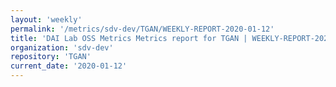 ```yaml
---
layout: 'weekly'
permalink: '/metrics/sdv-dev/TGAN/WEEKLY-REPORT-2020-01-12'
title: 'DAI Lab OSS Metrics Metrics report for TGAN | WEEKLY-REPORT-2020-01-12'
organization: 'sdv-dev'
repository: 'TGAN'
current_date: '2020-01-12'
---
```

